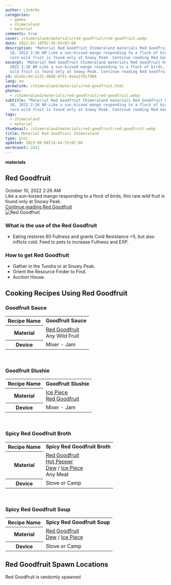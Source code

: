 ```yaml
---
author: L3n4r0x
categories:
  - games
  - chimeraland
  - material
comments: true
cover: /chimeraland/materials/red-goodfruit/red-goodfruit.webp
date: 2022-01-18T02:56:03+07:00
description: "Material Red Goodfruit Chimeraland materials Red Goodfruit October
  10, 2022 2:26 AM Like a sun-kissed mango responding to a flock of birds, this
  rare wild fruit is found only at Snowy Peak. Continue reading Red Goodfruit "
excerpt: "Material Red Goodfruit Chimeraland materials Red Goodfruit October 10,
  2022 2:26 AM Like a sun-kissed mango responding to a flock of birds, this rare
  wild fruit is found only at Snowy Peak. Continue reading Red Goodfruit "
id: d1a9cc4d-b131-4888-8f41-8eaa1f8cf900
lang: en
permalink: /chimeraland/materials/red-goodfruit.html
photos:
  - /chimeraland/materials/red-goodfruit/red-goodfruit.webp
subtitle: "Material Red Goodfruit Chimeraland materials Red Goodfruit October
  10, 2022 2:26 AM Like a sun-kissed mango responding to a flock of birds, this
  rare wild fruit is found only at Snowy Peak. Continue reading Red Goodfruit "
tags:
  - chimeraland
  - material
thumbnail: /chimeraland/materials/red-goodfruit/red-goodfruit.webp
title: Material Red Goodfruit Chimeraland
type: post
updated: 2023-08-08T14:44:51+07:00
wordcount: 2431
---
```


<link
  rel="stylesheet"
  href="https://rawcdn.githack.com/dimaslanjaka/Web-Manajemen/870a349/css/bootstrap-5-3-0-alpha3-wrapper.css"
/>
<section id="bootstrap-wrapper">
  <div data-bs-theme="dark">
    <div
      class="row g-0 border rounded overflow-hidden flex-md-row mb-4 shadow-sm position-relative bg-dark text-light"
    >
      <div class="col p-4 d-flex flex-column position-static">
        <strong class="d-inline-block mb-2 text-success">materials</strong>
        <h2 class="mb-0">Red Goodfruit</h2>
        <div class="mb-1 text-muted">October 10, 2022 2:26 AM</div>
        <div class="mb-2 border p-1">
          Like a sun-kissed mango responding to a flock of birds, this rare wild
          fruit is found only at Snowy Peak.
        </div>
        <a
          href="/chimeraland/materials/red-goodfruit.html"
          class="stretched-link d-none text-primary"
          >Continue reading Red Goodfruit</a
        >
      </div>
      <div class="col-auto d-none d-md-block d-lg-block">
        <img
          src="https://www.webmanajemen.com/chimeraland/materials/red-goodfruit/red-goodfruit.webp"
          alt="Red Goodfruit"
        />
      </div>
    </div>
    <div class="row">
      <div class="col-lg-6 col-12 mb-2">
        <div class="card">
          <div class="card-body">
            <h3 class="card-title">What is the use of the Red Goodfruit</h3>
            <div class="card-text">
              <ul>
                <li>
                  Eating restores 60 Fullness and grants Cold Resistance +5, but
                  also inflicts cold. Feed to pets to increase Fullness and EXP.
                </li>
              </ul>
            </div>
          </div>
        </div>
      </div>
      <div class="col-lg-6 col-12 mb-2">
        <div class="card">
          <div class="card-body">
            <h3 class="card-title">How to get Red Goodfruit</h3>
            <div class="card-text">
              <ul>
                <li>Gather in the Tundra or at Snowy Peak.</li>
                <li>Orient the Resource Finder to Find.</li>
                <li>Auction House.</li>
              </ul>
            </div>
          </div>
        </div>
      </div>
      <div class="col-12 mb-2">
        <h2 id="cookable">Cooking Recipes Using Red Goodfruit</h2>
        <div id="recipe-goodfruit-sauce">
          <h3 id="item-goodfruit-sauce">Goodfruit Sauce</h3>
          <div class="mb-2">
            <table class="table">
              <tr>
                <th>Recipe Name</th>
                <td><b>Goodfruit Sauce</b></td>
              </tr>
              <tr>
                <th>Material</th>
                <td>
                  <a
                    class="text-decoration-none text-primary"
                    href="/chimeraland/materials/red-goodfruit.html"
                    >Red Goodfruit</a
                  ><br />Any Wild Fruit
                </td>
              </tr>
              <tr>
                <th>Device</th>
                <td>Mixer - Jam</td>
              </tr>
            </table>
          </div>
        </div>
        <br />
        <div id="recipe-goodfruit-slushie">
          <h3 id="item-goodfruit-slushie">Goodfruit Slushie</h3>
          <div class="mb-2">
            <table class="table">
              <tr>
                <th>Recipe Name</th>
                <td><b>Goodfruit Slushie</b></td>
              </tr>
              <tr>
                <th>Material</th>
                <td>
                  <a
                    class="text-decoration-none text-primary"
                    href="/chimeraland/materials/ice-piece.html"
                    >Ice Piece</a
                  ><br /><a
                    class="text-decoration-none text-primary"
                    href="/chimeraland/materials/red-goodfruit.html"
                    >Red Goodfruit</a
                  >
                </td>
              </tr>
              <tr>
                <th>Device</th>
                <td>Mixer - Jam</td>
              </tr>
            </table>
          </div>
        </div>
        <br />
        <div id="recipe-spicy-red-goodfruit-broth">
          <h3 id="item-spicy-red-goodfruit-broth">Spicy Red Goodfruit Broth</h3>
          <div class="mb-2">
            <table class="table">
              <tr>
                <th>Recipe Name</th>
                <td><b>Spicy Red Goodfruit Broth</b></td>
              </tr>
              <tr>
                <th>Material</th>
                <td>
                  <a
                    class="text-decoration-none text-primary"
                    href="/chimeraland/materials/red-goodfruit.html"
                    >Red Goodfruit</a
                  ><br /><a
                    class="text-decoration-none text-primary"
                    href="/chimeraland/materials/hot-pepper.html"
                    >Hot Pepper</a
                  ><br /><a
                    class="text-decoration-none text-primary"
                    href="/chimeraland/materials/dew.html"
                    >Dew</a
                  ><span> / </span
                  ><a
                    class="text-decoration-none text-primary"
                    href="/chimeraland/materials/ice-piece.html"
                    >Ice Piece</a
                  ><br />Any Meat
                </td>
              </tr>
              <tr>
                <th>Device</th>
                <td>Stove or Camp</td>
              </tr>
            </table>
          </div>
        </div>
        <br />
        <div id="recipe-spicy-red-goodfruit-soup">
          <h3 id="item-spicy-red-goodfruit-soup">Spicy Red Goodfruit Soup</h3>
          <div class="mb-2">
            <table class="table">
              <tr>
                <th>Recipe Name</th>
                <td><b>Spicy Red Goodfruit Soup</b></td>
              </tr>
              <tr>
                <th>Material</th>
                <td>
                  <a
                    class="text-decoration-none text-primary"
                    href="/chimeraland/materials/red-goodfruit.html"
                    >Red Goodfruit</a
                  ><br /><a
                    class="text-decoration-none text-primary"
                    href="/chimeraland/materials/dew.html"
                    >Dew</a
                  ><span> / </span
                  ><a
                    class="text-decoration-none text-primary"
                    href="/chimeraland/materials/ice-piece.html"
                    >Ice Piece</a
                  >
                </td>
              </tr>
              <tr>
                <th>Device</th>
                <td>Stove or Camp</td>
              </tr>
            </table>
          </div>
        </div>
      </div>
      <div class="col-12 mb-2">
        <h2>Red Goodfruit Spawn Locations</h2>
        <p>Red Goodfruit is randomly spawned</p>
      </div>
    </div>
  </div>
</section>